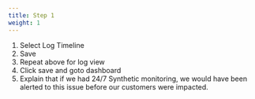 ```yaml
---
title: Step 1
weight: 1
---
```


1. Select Log Timeline
2. Save
3. Repeat above for log view
4. Click save and goto dashboard
5. Explain that if we had 24/7 Synthetic monitoring, we would have been alerted to this issue before our customers were impacted.
